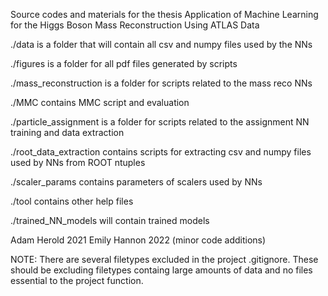 Source codes and materials for the thesis Application of Machine Learning for the Higgs Boson Mass Reconstruction Using ATLAS Data

./data is a folder that will contain all csv and numpy files used by the NNs

./figures is a folder for all pdf files generated by scripts

./mass_reconstruction is a folder for scripts related to the mass reco NNs

./MMC contains MMC script and evaluation

./particle_assignment is a folder for scripts related to the assignment NN training and data extraction

./root_data_extraction contains scripts for extracting csv and numpy files used by NNs from ROOT ntuples

./scaler_params contains parameters of scalers used by NNs

./tool contains other help files

./trained_NN_models will contain trained models

Adam Herold 2021
Emily Hannon 2022 (minor code additions)

NOTE: There are several filetypes excluded in the project .gitignore. 
	These should be excluding filetypes containg large amounts of data and no files essential to the project function.
